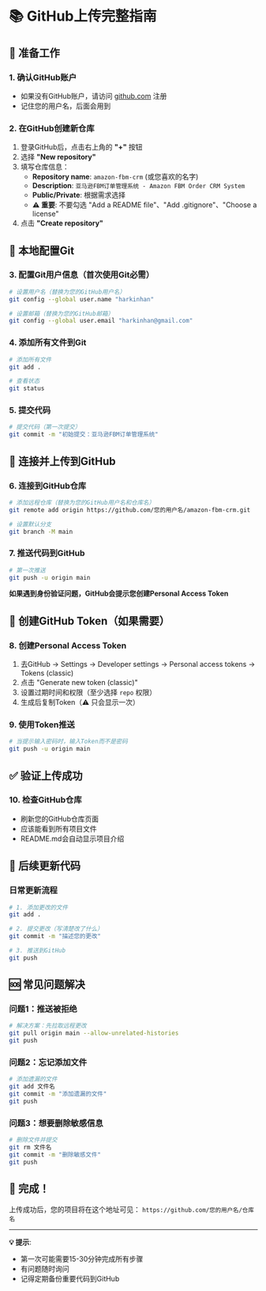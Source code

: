 # 📚 GitHub上传完整指南

## 🎯 准备工作

### 1. 确认GitHub账户
- 如果没有GitHub账户，请访问 [github.com](https://github.com) 注册
- 记住您的用户名，后面会用到

### 2. 在GitHub创建新仓库
1. 登录GitHub后，点击右上角的 **"+"** 按钮
2. 选择 **"New repository"**
3. 填写仓库信息：
   - **Repository name**: `amazon-fbm-crm` (或您喜欢的名字)
   - **Description**: `亚马逊FBM订单管理系统 - Amazon FBM Order CRM System`
   - **Public/Private**: 根据需求选择
   - **⚠️ 重要**: 不要勾选 "Add a README file"、"Add .gitignore"、"Choose a license"
4. 点击 **"Create repository"**

## 🔧 本地配置Git

### 3. 配置Git用户信息（首次使用Git必需）
```bash
# 设置用户名（替换为您的GitHub用户名）
git config --global user.name "harkinhan"

# 设置邮箱（替换为您的GitHub邮箱）
git config --global user.email "harkinhan@gmail.com"
```

### 4. 添加所有文件到Git
```bash
# 添加所有文件
git add .

# 查看状态
git status
```

### 5. 提交代码
```bash
# 提交代码（第一次提交）
git commit -m "初始提交：亚马逊FBM订单管理系统"
```

## 🚀 连接并上传到GitHub

### 6. 连接到GitHub仓库
```bash
# 添加远程仓库（替换为您的GitHub用户名和仓库名）
git remote add origin https://github.com/您的用户名/amazon-fbm-crm.git

# 设置默认分支
git branch -M main
```

### 7. 推送代码到GitHub
```bash
# 第一次推送
git push -u origin main
```

**如果遇到身份验证问题，GitHub会提示您创建Personal Access Token**

## 🔐 创建GitHub Token（如果需要）

### 8. 创建Personal Access Token
1. 去GitHub → Settings → Developer settings → Personal access tokens → Tokens (classic)
2. 点击 "Generate new token (classic)"
3. 设置过期时间和权限（至少选择 `repo` 权限）
4. 生成后复制Token（⚠️ 只会显示一次）

### 9. 使用Token推送
```bash
# 当提示输入密码时，输入Token而不是密码
git push -u origin main
```

## ✅ 验证上传成功

### 10. 检查GitHub仓库
- 刷新您的GitHub仓库页面
- 应该能看到所有项目文件
- README.md会自动显示项目介绍

## 📝 后续更新代码

### 日常更新流程
```bash
# 1. 添加更改的文件
git add .

# 2. 提交更改（写清楚改了什么）
git commit -m "描述您的更改"

# 3. 推送到GitHub
git push
```

## 🆘 常见问题解决

### 问题1：推送被拒绝
```bash
# 解决方案：先拉取远程更改
git pull origin main --allow-unrelated-histories
git push
```

### 问题2：忘记添加文件
```bash
# 添加遗漏的文件
git add 文件名
git commit -m "添加遗漏的文件"
git push
```

### 问题3：想要删除敏感信息
```bash
# 删除文件并提交
git rm 文件名
git commit -m "删除敏感文件"
git push
```

## 🎉 完成！

上传成功后，您的项目将在这个地址可见：
`https://github.com/您的用户名/仓库名`

---

**💡 提示**: 
- 第一次可能需要15-30分钟完成所有步骤
- 有问题随时询问
- 记得定期备份重要代码到GitHub 